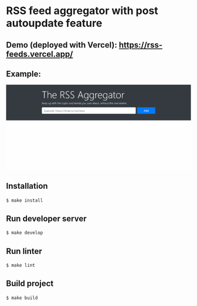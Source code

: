 # RSS feed aggregator with post autoupdate feature

## Demo (deployed with Vercel): https://rss-feeds.vercel.app/


## Example:
![Example](/upload/example.gif)

## Installation

```bash
$ make install
```

## Run developer server

```bash
$ make develop
```

## Run linter

```bash
$ make lint
```

## Build project

```bash
$ make build
```
